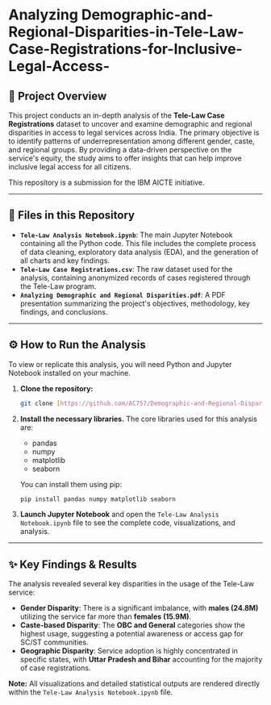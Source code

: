 # Analyzing Demographic-and-Regional-Disparities-in-Tele-Law-Case-Registrations-for-Inclusive-Legal-Access-

## 📖 Project Overview

This project conducts an in-depth analysis of the **Tele-Law Case Registrations** dataset to uncover and examine demographic and regional disparities in access to legal services across India. The primary objective is to identify patterns of underrepresentation among different gender, caste, and regional groups. By providing a data-driven perspective on the service's equity, the study aims to offer insights that can help improve inclusive legal access for all citizens.

This repository is a submission for the IBM AICTE initiative.

---

## 📂 Files in this Repository

* **`Tele-Law Analysis Notebook.ipynb`**: The main Jupyter Notebook containing all the Python code. This file includes the complete process of data cleaning, exploratory data analysis (EDA), and the generation of all charts and key findings.
* **`Tele-Law Case Registrations.csv`**: The raw dataset used for the analysis, containing anonymized records of cases registered through the Tele-Law program.
* **`Analyzing Demographic and Regional Disparities.pdf`**: A PDF presentation summarizing the project's objectives, methodology, key findings, and conclusions.

---

## ⚙️ How to Run the Analysis

To view or replicate this analysis, you will need Python and Jupyter Notebook installed on your machine.

1.  **Clone the repository:**
    ```bash
    git clone [https://github.com/AC757/Demographic-and-Regional-Disparities-in-Tele-Law-Case-Registrations-for-Inclusive-Legal-Access.git](https://github.com/AC757/Demographic-and-Regional-Disparities-in-Tele-Law-Case-Registrations-for-Inclusive-Legal-Access.git)
    ```
2.  **Install the necessary libraries.** The core libraries used for this analysis are:
    * pandas
    * numpy
    * matplotlib
    * seaborn

    You can install them using pip:
    ```bash
    pip install pandas numpy matplotlib seaborn
    ```
3.  **Launch Jupyter Notebook** and open the `Tele-Law Analysis Notebook.ipynb` file to see the complete code, visualizations, and analysis.

---

## ✨ Key Findings & Results

The analysis revealed several key disparities in the usage of the Tele-Law service:

* **Gender Disparity**: There is a significant imbalance, with **males (24.8M)** utilizing the service far more than **females (15.9M)**.
* **Caste-based Disparity**: The **OBC and General** categories show the highest usage, suggesting a potential awareness or access gap for SC/ST communities.
* **Geographic Disparity**: Service adoption is highly concentrated in specific states, with **Uttar Pradesh and Bihar** accounting for the majority of case registrations.

**Note:** All visualizations and detailed statistical outputs are rendered directly within the `Tele-Law Analysis Notebook.ipynb` file.

